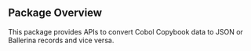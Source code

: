 ## Package Overview

This package provides APIs to convert Cobol Copybook data to JSON or Ballerina records and vice versa.
